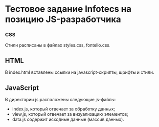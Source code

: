 # Тестовое задание Infotecs на позицию JS-разработчика

### CSS
Стили расписаны в файлах styles.css, fontello.css.

## HTML
В index.html вставлены ссылки на javascript-скрипты, шрифты и стили.

## JavaScript
В директории js расположены следующие js-файлы:
   - index.js, который отвечает за обработку данных;
   - view.js, который отвечает за визуализацию элементов;
   - data.js содержит исходные данные (массив данных).
